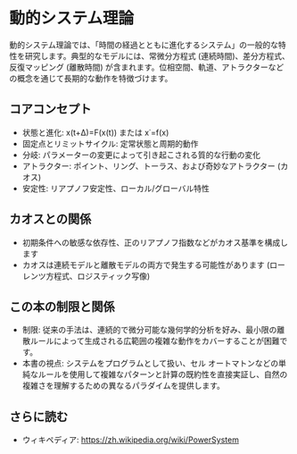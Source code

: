 # 動的システム理論

動的システム理論では、「時間の経過とともに進化するシステム」の一般的な特性を研究します。典型的なモデルには、常微分方程式 (連続時間)、差分方程式、反復マッピング (離散時間) が含まれます。位相空間、軌道、アトラクターなどの概念を通じて長期的な動作を特徴づけます。

## コアコンセプト
- 状態と進化: x(t+Δ)=F(x(t)) または x˙=f(x)
- 固定点とリミットサイクル: 定常状態と周期的動作
- 分岐: パラメーターの変更によって引き起こされる質的な行動の変化
- アトラクター: ポイント、リング、トーラス、および奇妙なアトラクター (カオス)
- 安定性: リアプノフ安定性、ローカル/グローバル特性

## カオスとの関係
- 初期条件への敏感な依存性、正のリアプノフ指数などがカオス基準を構成します
- カオスは連続モデルと離散モデルの両方で発生する可能性があります (ローレンツ方程式、ロジスティック写像)

## この本の制限と関係
- 制限: 従来の手法は、連続的で微分可能な幾何学的分析を好み、最小限の離散ルールによって生成される広範囲の複雑な動作をカバーすることが困難です。
- 本書の視点: システムをプログラムとして扱い、セル オートマトンなどの単純なルールを使用して複雑なパターンと計算の既約性を直接実証し、自然の複雑さを理解するための異なるパラダイムを提供します。

## さらに読む
- ウィキペディア: https://zh.wikipedia.org/wiki/PowerSystem